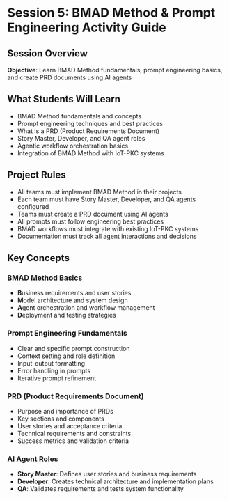 # Session 5: BMAD Method & Prompt Engineering Activity Guide

## **Session Overview**
**Objective**: Learn BMAD Method fundamentals, prompt engineering basics, and create PRD documents using AI agents

## **What Students Will Learn**
- BMAD Method fundamentals and concepts
- Prompt engineering techniques and best practices
- What is a PRD (Product Requirements Document)
- Story Master, Developer, and QA agent roles
- Agentic workflow orchestration basics
- Integration of BMAD Method with IoT-PKC systems

## **Project Rules**
- All teams must implement BMAD Method in their projects
- Each team must have Story Master, Developer, and QA agents configured
- Teams must create a PRD document using AI agents
- All prompts must follow engineering best practices
- BMAD workflows must integrate with existing IoT-PKC systems
- Documentation must track all agent interactions and decisions

## **Key Concepts**

### **BMAD Method Basics**
- **B**usiness requirements and user stories
- **M**odel architecture and system design
- **A**gent orchestration and workflow management
- **D**eployment and testing strategies

### **Prompt Engineering Fundamentals**
- Clear and specific prompt construction
- Context setting and role definition
- Input-output formatting
- Error handling in prompts
- Iterative prompt refinement

### **PRD (Product Requirements Document)**
- Purpose and importance of PRDs
- Key sections and components
- User stories and acceptance criteria
- Technical requirements and constraints
- Success metrics and validation criteria

### **AI Agent Roles**
- **Story Master**: Defines user stories and business requirements
- **Developer**: Creates technical architecture and implementation plans
- **QA**: Validates requirements and tests system functionality
